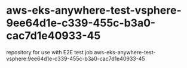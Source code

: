 # aws-eks-anywhere-test-vsphere-9ee64d1e-c339-455c-b3a0-cac7d1e40933-45
repository for use with E2E test job aws-eks-anywhere-test-vsphere:9ee64d1e-c339-455c-b3a0-cac7d1e40933-45
